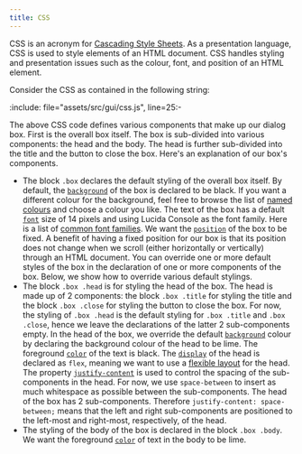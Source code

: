 ```yaml
---
title: CSS
---
```


CSS is an acronym for [Cascading Style Sheets][css]. As a presentation language,
CSS is used to style elements of an HTML document. CSS handles styling and
presentation issues such as the colour, font, and position of an HTML element.

Consider the CSS as contained in the following string:

:include: file="assets/src/gui/css.js", line=25:-

The above CSS code defines various components that make up our dialog box. First
is the overall box itself. The box is sub-divided into various components: the
head and the body. The head is further sub-divided into the title and the button
to close the box. Here's an explanation of our box's components.

-   The block `.box` declares the default styling of the overall box itself. By
    default, the [`background`][background] of the box is declared to be black.
    If you want a different colour for the background, feel free to browse the
    list of [named colours][namedColours] and choose a colour you like. The text
    of the box has a default [`font`][font] size of 14 pixels and using Lucida
    Console as the font family. Here is a list of [common font
    families][websafeFonts]. We want the [`position`][position] of the box to be
    fixed. A benefit of having a fixed position for our box is that its position
    does not change when we scroll (either horizontally or vertically) through
    an HTML document. You can override one or more default styles of the box in
    the declaration of one or more components of the box. Below, we show how to
    override various default stylings.
-   The block `.box .head` is for styling the head of the box. The head is made
    up of 2 components: the block `.box .title` for styling the title and the
    block `.box .close` for styling the button to close the box. For now, the
    styling of `.box .head` is the default styling for `.box .title` and
    `.box .close`, hence we leave the declarations of the latter 2
    sub-components empty. In the head of the box, we override the default
    [`background`][background] colour by declaring the background colour of the
    head to be lime. The foreground [`color`][color] of the text is black. The
    [`display`][display] of the head is declared as `flex`, meaning we want to
    use a [flexible layout][flexibleLayout] for the head. The property
    [`justify-content`][justifyContent] is used to control the spacing of the
    sub-components in the head. For now, we use `space-between` to insert as
    much whitespace as possible between the sub-components. The head of the box
    has 2 sub-components. Therefore `justify-content: space-between;` means that
    the left and right sub-components are positioned to the left-most and
    right-most, respectively, of the head.
-   The styling of the body of the box is declared in the block `.box .body`. We
    want the foreground [`color`][color] of text in the body to be lime.

<!--=========================================================================-->

<!-- prettier-ignore-start -->
[background]: https://developer.mozilla.org/en-US/docs/Web/CSS/background
[color]: https://developer.mozilla.org/en-US/docs/Web/CSS/color
[css]: https://developer.mozilla.org/en-US/docs/Web/CSS
[display]: https://developer.mozilla.org/en-US/docs/Web/CSS/display
[flexibleLayout]: https://developer.mozilla.org/en-US/docs/Web/CSS/CSS_Flexible_Box_Layout
[font]: https://developer.mozilla.org/en-US/docs/Web/CSS/font
[justifyContent]: https://developer.mozilla.org/en-US/docs/Web/CSS/justify-content
[namedColours]: https://developer.mozilla.org/en-US/docs/Web/CSS/named-color
[position]: https://developer.mozilla.org/en-US/docs/Web/CSS/position
[websafeFonts]: https://www.w3schools.com/csSref/css_websafe_fonts.php
<!-- prettier-ignore-end -->
